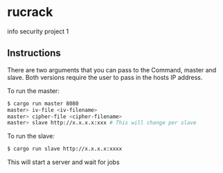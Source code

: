# rucrack
info security project 1

## Instructions

There are two arguments that you can pass to the Command, master and slave. Both versions require the user to pass in the hosts IP address.

To run the master:

```bash
$ cargo run master 8080
master> iv-file <iv-filename>
master> cipher-file <cipher-filename>
master> slave http://x.x.x.x:xxx # This will change per slave
```

To run the slave:

```bash
$ cargo run slave http://x.x.x.x:xxxx
```

This will start a server and wait for jobs
